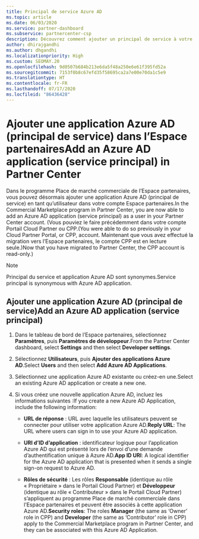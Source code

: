 ```yaml
---
title: Principal de service Azure AD
ms.topic: article
ms.date: 06/03/2020
ms.service: partner-dashboard
ms.subservice: partnercenter-csp
description: Découvrez comment ajouter un principal de service à votre locataire Azure AD. Cela revient à ajouter une application Azure AD (principal de service) dans l’Espace partenaires.
author: dhirajgandhi
ms.author: dhgandhi
ms.localizationpriority: High
ms.custom: SEOMAY.20
ms.openlocfilehash: 9d0507b684b213e6da5f48a250e6e61f395fd52a
ms.sourcegitcommit: 7153f0b8c67efd35f58695ca2a7e00e70da1c5e9
ms.translationtype: HT
ms.contentlocale: fr-FR
ms.lasthandoff: 07/17/2020
ms.locfileid: "86436428"
---
```

# <a name="add-an-azure-ad-application-service-principal-in-partner-center"></a><span data-ttu-id="8a66a-104">Ajouter une application Azure AD (principal de service) dans l’Espace partenaires</span><span class="sxs-lookup"><span data-stu-id="8a66a-104">Add an Azure AD application (service principal) in Partner Center</span></span>

<span data-ttu-id="8a66a-105">Dans le programme Place de marché commerciale de l’Espace partenaires, vous pouvez désormais ajouter une application Azure AD (principal de service) en tant qu’utilisateur dans votre compte Espace partenaires.</span><span class="sxs-lookup"><span data-stu-id="8a66a-105">In the Commercial Marketplace program in Partner Center, you are now able to add an Azure AD application (service principal) as a user in your Partner Center account.</span></span> <span data-ttu-id="8a66a-106">(Vous pouviez le faire précédemment dans votre compte Portail Cloud Partner ou CPP.</span><span class="sxs-lookup"><span data-stu-id="8a66a-106">(You were able to do so previously in your Cloud Partner Portal, or CPP, account.</span></span> <span data-ttu-id="8a66a-107">Maintenant que vous avez effectué la migration vers l’Espace partenaires, le compte CPP est en lecture seule.)</span><span class="sxs-lookup"><span data-stu-id="8a66a-107">Now that you have migrated to Partner Center, the CPP account is read-only.)</span></span>
 
>[!Note] 
><span data-ttu-id="8a66a-108">Principal du service et application Azure AD sont synonymes.</span><span class="sxs-lookup"><span data-stu-id="8a66a-108">Service principal is synonymous with Azure AD application.</span></span>

## <a name="add-an-azure-ad-application-service-principal"></a><span data-ttu-id="8a66a-109">Ajouter une application Azure AD (principal de service)</span><span class="sxs-lookup"><span data-stu-id="8a66a-109">Add an Azure AD application (service principal)</span></span>

1. <span data-ttu-id="8a66a-110">Dans le tableau de bord de l’Espace partenaires, sélectionnez **Paramètres**, puis **Paramètres de développeur**.</span><span class="sxs-lookup"><span data-stu-id="8a66a-110">From the Partner Center dashboard, select **Settings** and then select **Developer settings**.</span></span>

2. <span data-ttu-id="8a66a-111">Sélectionnez **Utilisateurs**, puis **Ajouter des applications Azure AD**.</span><span class="sxs-lookup"><span data-stu-id="8a66a-111">Select **Users** and then select **Add Azure AD Applications**.</span></span>

3. <span data-ttu-id="8a66a-112">Sélectionnez une application Azure AD existante ou créez-en une.</span><span class="sxs-lookup"><span data-stu-id="8a66a-112">Select an existing Azure AD application or create a new one.</span></span>

4. <span data-ttu-id="8a66a-113">Si vous créez une nouvelle application Azure AD, incluez les informations suivantes :</span><span class="sxs-lookup"><span data-stu-id="8a66a-113">If you create a new Azure AD Application, include the following information:</span></span>  

   - <span data-ttu-id="8a66a-114">**URL de réponse** : URL avec laquelle les utilisateurs peuvent se connecter pour utiliser votre application Azure AD.</span><span class="sxs-lookup"><span data-stu-id="8a66a-114">**Reply URL**: The URL where users can sign in to use your Azure AD application.</span></span>

   - <span data-ttu-id="8a66a-115">**URI d’ID d’application** : identificateur logique pour l’application Azure AD qui est présenté lors de l’envoi d’une demande d’authentification unique à Azure AD.</span><span class="sxs-lookup"><span data-stu-id="8a66a-115">**App ID URI**: A logical identifier for the Azure AD application that is presented when it sends a single sign-on request to Azure AD.</span></span>

   - <span data-ttu-id="8a66a-116">**Rôles de sécurité** : Les rôles **Responsable** (identique au rôle « Propriétaire » dans le Portail Cloud Partner) et **Développeur** (identique au rôle « Contributeur » dans le Portail Cloud Partner) s’appliquent au programme Place de marché commerciale dans l’Espace partenaires et peuvent être associés à cette application Azure AD.</span><span class="sxs-lookup"><span data-stu-id="8a66a-116">**Security roles**: The roles **Manager** (the same as  ‘Owner’ role in CPP) and **Developer** (the same as ‘Contributor’ role in CPP) apply to the Commercial Marketplace program in Partner Center, and they can be associated with this Azure AD Application.</span></span>  
